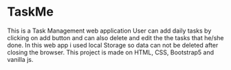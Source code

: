 # TaskMe
This is a Task Management web application
User can add daily tasks by clicking on add button and can also delete and edit  the the tasks that he/she done.
In this web app i used local Storage so data can not be deleted after closing the browser.
This project is made on HTML, CSS, Bootstrap5 and vanilla js.
